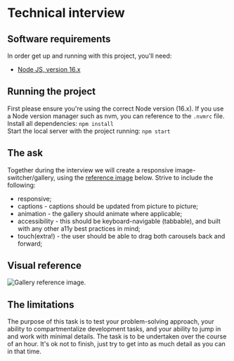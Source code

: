 # Technical interview

## Software requirements

In order get up and running with this project, you'll need:

- [Node JS, version 16.x](https://nodejs.org/en/about/previous-releases#looking-for-latest-release-of-a-version-branch)

## Running the project

First please ensure you're using the correct Node version (16.x). If you use a Node version manager such as nvm, you can reference to the `.nvmrc` file.  
Install all dependencies: `npm install`  
Start the local server with the project running: `npm start`

## The ask

Together during the interview we will create a responsive image-switcher/gallery, using the [reference image](#visual-reference) below. Strive to include the following:

- responsive;
- captions - captions should be updated from picture to picture;
- animation - the gallery should animate where applicable;
- accessibility - this should be keyboard-navigable (tabbable), and built with any other a11y best practices in mind;
- touch(extra!) - the user should be able to drag both carousels back and forward;

## Visual reference

<img src="/mockup.png" alt="Gallery reference image." />

## The limitations

The purpose of this task is to test your problem-solving approach, your ability to compartmentalize development tasks, and your ability to jump in and work with minimal details. The task is to be undertaken over the course of an hour. It's ok not to finish, just try to get into as much detail as you can in that time.
